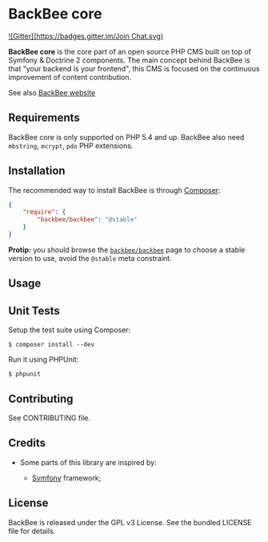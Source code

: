 BackBee core
============

[![Gitter](https://badges.gitter.im/Join Chat.svg)](https://gitter.im/backbee/BackBee?utm_source=badge&utm_medium=badge&utm_campaign=pr-badge&utm_content=badge)


**BackBee core** is the core part of an open source PHP CMS built on top of Symfony & Doctrine 2 components.
The main concept behind BackBee is that "your backend is your frontend", this CMS is
focused on the continuous improvement of content contribution.

See also [BackBee website](http://backbee.com/what-is-backbee/10-reasons-to-use-BackBee5)

Requirements
------------

BackBee core is only supported on PHP 5.4 and up.
BackBee also need ``mbstring``, ``mcrypt``, ``pdo`` PHP extensions.

Installation
------------

The recommended way to install BackBee is through
[Composer](http://getcomposer.org/):

``` json
{
    "require": {
        "backbee/backbee": "@stable"
    }
}
```

**Protip:** you should browse the
[`backbee/backbee`](https://packagist.org/packages/backbee/backbee)
page to choose a stable version to use, avoid the `@stable` meta constraint.


Usage
-----



Unit Tests
----------

Setup the test suite using Composer:

    $ composer install --dev

Run it using PHPUnit:

    $ phpunit


Contributing
------------

See CONTRIBUTING file.


Credits
-------

* Some parts of this library are inspired by:

    * [Symfony](http://github.com/symfony/symfony) framework;


License
-------

BackBee is released under the GPL v3 License. See the bundled LICENSE file for details.
